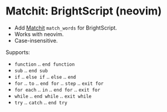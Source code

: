 # Matchit: BrightScript (neovim)

- Add [Matchit](https://github.com/adelarsq/vim-matchit) `match_words` for BrightScript.
- Works with neovim.
- Case-insensitive.

Supports:

- `function` .. `end function`
- `sub` .. `end sub`
- `if` .. `else if` .. `else` .. `end`
- `for` .. `to` .. `end for` .. `step` .. `exit for`
- `for each` .. `in` .. `end for` .. `exit for`
- `while` .. `end while` .. `exit while`
- `try` .. `catch` .. `end try`
